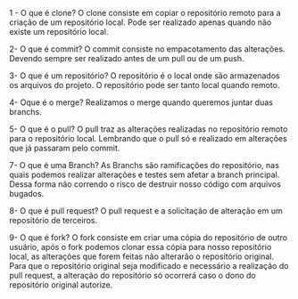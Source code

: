 1 - O que é clone?
O clone consiste em copiar o repositório remoto para a criação de um repositório local. Pode ser realizado apenas quando não existe um repositório local.

2- O que é commit?
O commit consiste no empacotamento das alterações. Devendo sempre ser realizado antes de um pull ou de um push.

3- O que é um repositório?
O repositório é o local onde são armazenados os arquivos do projeto. O repositório pode ser tanto local quando remoto.

4- Oque é o merge?
Realizamos o merge quando queremos juntar duas branchs.

5- O que é o pull?
O pull traz as alterações realizadas no repositório remoto para o repositório local. Lembrando que o pull só e realizado em alterações que já passaram pelo commit.

7- O que é uma Branch?
As Branchs são ramificações do repositório, nas quais podemos realizar alterações e testes sem afetar a branch principal. Dessa forma não correndo o risco de destruir nosso código com arquivos bugados.

8- O que é pull request?
O pull request e a solicitação de alteração em um repositório de terceiros.

9- O que é fork?
O fork consiste em criar uma cópia do repositório de outro usuário, após o fork podemos clonar essa cópia para nosso repositório local, as alterações que forem feitas não alterarão o repositório original. Para que o repositório original seja modificado e necessário a realização do pull request, a alteração do repositório só ocorrerá caso o dono do repositório original autorize.  